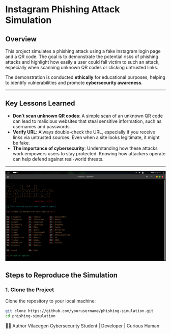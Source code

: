 # Instagram Phishing Attack Simulation

## Overview

This project simulates a phishing attack using a fake Instagram login page and a QR code. The goal is to demonstrate the potential risks of phishing attacks and highlight how easily a user could fall victim to such an attack, especially when scanning unknown QR codes or clicking untrusted links.

The demonstration is conducted **ethically** for educational purposes, helping to identify vulnerabilities and promote **cybersecurity awareness**.

---

## Key Lessons Learned

- **Don’t scan unknown QR codes**: A simple scan of an unknown QR code can lead to malicious websites that steal sensitive information, such as usernames and passwords.
- **Verify URL**: Always double-check the URL, especially if you receive links via untrusted sources. Even when a site looks legitimate, it might be fake.
- **The importance of cybersecurity**: Understanding how these attacks work empowers users to stay protected. Knowing how attackers operate can help defend against real-world threats.

---

![Main screen](./Screenshots/Zphisher%20.png)


## Steps to Reproduce the Simulation

### 1. Clone the Project

Clone the repository to your local machine:

```bash
git clone https://github.com/yourusername/phishing-simulation.git
cd phishing-simulation

```

👨‍💻 Author
Vilacegen
Cybersecurity Student | Developer | Curious Human

